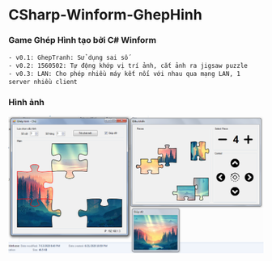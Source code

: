 # CSharp-Winform-GhepHinh

### Game Ghép Hình tạo bởi C# Winform

```
- v0.1: GhepTranh: Sử dụng sai số
- v0.2: 1560502: Tự động khớp vị trí ảnh, cắt ảnh ra jigsaw puzzle
- v0.3: LAN: Cho phép nhiều máy kết nối với nhau qua mạng LAN, 1 server nhiều client
```

### Hình ảnh

![Image](https://github.com/WHKnightZ/CSharp-Winform-GhepHinh/blob/master/GhepHinh.png)

